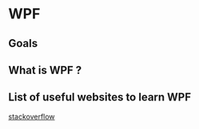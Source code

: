 WPF
=====================================

## Goals

What is WPF ?
-------------------------------------

## List of useful websites to learn WPF
[stackoverflow](http://stackoverflow.com/)
